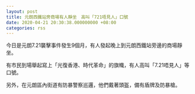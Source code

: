 ```yaml
---
layout: post
title: 元朗西鐵站旁商場有人靜坐　高叫「721唔見人」口號
date: 2020-04-21 20:30:38.000000000 +08:00
categories: rss
---
```


今日是元朗7.21襲擊事件發生9個月，有人發起晚上到元朗西鐵站旁邊的商場靜坐。

有市民到場舉起寫上「光復香港、時代革命」的旗幟，有人高叫「7.21唔見人」等口號。

另外，在元朗區內街道有防暴警察巡邏，他們戴著頭盔，備有盾牌及防暴槍。
